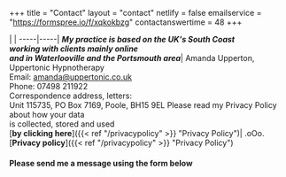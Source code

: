 +++
title = "Contact"
layout = "contact"
netlify = false
emailservice = "https://formspree.io/f/xqkokbzg"
contactanswertime = 48
+++


|     | 
  -----|-----|
    ***My practice is based on the UK's South Coast<br>working with clients mainly online<br>and in Waterlooville and the Portsmouth area***| Amanda Upperton, Uppertonic Hypnotherapy <br>Email: amanda@uppertonic.co.uk<br>Phone: 07498 211922<br>Correspondence address, letters: <br> Unit 115735, PO Box 7169, Poole, BH15 9EL
     Please read my Privacy Policy about how your data<br>is collected, stored and used<br> [**by clicking here**]({{< ref "/privacypolicy" >}} "Privacy Policy")| .oOo.<br>[**Privacy policy**]({{< ref "/privacypolicy" >}} "Privacy Policy")



 
#### Please send me a message using the form below
